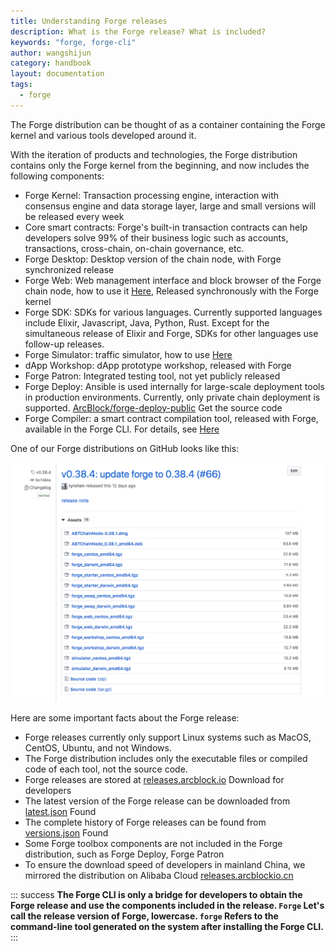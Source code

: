 ```yaml
---
title: Understanding Forge releases
description: What is the Forge release? What is included?
keywords: "forge, forge-cli"
author: wangshijun
category: handbook
layout: documentation
tags:
  - forge
---
```


The Forge distribution can be thought of as a container containing the Forge kernel and various tools developed around it.

With the iteration of products and technologies, the Forge distribution contains only the Forge kernel from the beginning, and now includes the following components:

- Forge Kernel: Transaction processing engine, interaction with consensus engine and data storage layer, large and small versions will be released every week
- Core smart contracts: Forge's built-in transaction contracts can help developers solve 99% of their business logic such as accounts, transactions, cross-chain, on-chain governance, etc.
- Forge Desktop: Desktop version of the chain node, with Forge synchronized release
- Forge Web: Web management interface and block browser of the Forge chain node, how to use it [Here](../8-explorer-other-tooling/forge-web), Released synchronously with the Forge kernel
- Forge SDK: SDKs for various languages. Currently supported languages include Elixir, Javascript, Java, Python, Rust. Except for the simultaneous release of Elixir and Forge, SDKs for other languages use follow-up releases.
- Forge Simulator: traffic simulator, how to use [Here](../8-explorer-other-tooling/simulator)
- dApp Workshop: dApp prototype workshop, released with Forge
- Forge Patron: Integrated testing tool, not yet publicly released
- Forge Deploy: Ansible is used internally for large-scale deployment tools in production environments. Currently, only private chain deployment is supported. [ArcBlock/forge-deploy-public](https://github.com/ArcBlock/forge-deploy-public) Get the source code
- Forge Compiler: a smart contract compilation tool, released with Forge, available in the Forge CLI. For details, see [Here](../6-working-with-contracts)

One of our Forge distributions on GitHub looks like this:

![](./images/github-release.png)

Here are some important facts about the Forge release:

- Forge releases currently only support Linux systems such as MacOS, CentOS, Ubuntu, and not Windows.
- The Forge distribution includes only the executable files or compiled code of each tool, not the source code.
- Forge releases are stored at [releases.arcblock.io](http://releases.arcblock.io/forge) Download for developers
- The latest version of the Forge release can be downloaded from [latest.json](http://releases.arcblock.io/forge/latest.json) Found
- The complete history of Forge releases can be found from [versions.json](http://releases.arcblock.io/forge/versions.json) Found
- Some Forge toolbox components are not included in the Forge distribution, such as Forge Deploy, Forge Patron
- To ensure the download speed of developers in mainland China, we mirrored the distribution on Alibaba Cloud [releases.arcblockio.cn](https://releases.arcblockio.cn/forge/latest.json)

::: success
**The Forge CLI is only a bridge for developers to obtain the Forge release and use the components included in the release. `Forge` Let's call the release version of Forge, lowercase. `forge` Refers to the command-line tool generated on the system after installing the Forge CLI.**
:::
